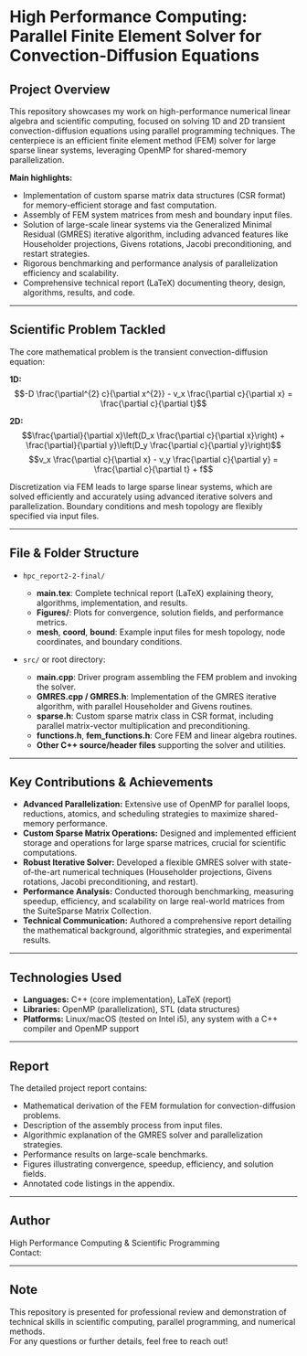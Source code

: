 # High Performance Computing: Parallel Finite Element Solver for Convection-Diffusion Equations

## Project Overview

This repository showcases my work on high-performance numerical linear algebra and scientific computing, focused on solving 1D and 2D transient convection-diffusion equations using parallel programming techniques. The centerpiece is an efficient finite element method (FEM) solver for large sparse linear systems, leveraging OpenMP for shared-memory parallelization.

**Main highlights:**
- Implementation of custom sparse matrix data structures (CSR format) for memory-efficient storage and fast computation.
- Assembly of FEM system matrices from mesh and boundary input files.
- Solution of large-scale linear systems via the Generalized Minimal Residual (GMRES) iterative algorithm, including advanced features like Householder projections, Givens rotations, Jacobi preconditioning, and restart strategies.
- Rigorous benchmarking and performance analysis of parallelization efficiency and scalability.
- Comprehensive technical report (LaTeX) documenting theory, design, algorithms, results, and code.

---

## Scientific Problem Tackled

The core mathematical problem is the transient convection-diffusion equation:

**1D:**  
$$-D \frac{\partial^{2} c}{\partial x^{2}} - v_x \frac{\partial c}{\partial x} = \frac{\partial c}{\partial t}$$

**2D:**  
$$\frac{\partial}{\partial x}\left(D_x \frac{\partial c}{\partial x}\right) + \frac{\partial}{\partial y}\left(D_y \frac{\partial c}{\partial y}\right)$$
$$v_x \frac{\partial c}{\partial x} - v_y \frac{\partial c}{\partial y} = \frac{\partial c}{\partial t} + f$$

Discretization via FEM leads to large sparse linear systems, which are solved efficiently and accurately using advanced iterative solvers and parallelization. Boundary conditions and mesh topology are flexibly specified via input files.

---

## File & Folder Structure

- `hpc_report2-2-final/`
    - **main.tex**: Complete technical report (LaTeX) explaining theory, algorithms, implementation, and results.
    - **Figures/**: Plots for convergence, solution fields, and performance metrics.
    - **mesh**, **coord**, **bound**: Example input files for mesh topology, node coordinates, and boundary conditions.

- `src/` or root directory:
    - **main.cpp**: Driver program assembling the FEM problem and invoking the solver.
    - **GMRES.cpp / GMRES.h**: Implementation of the GMRES iterative algorithm, with parallel Householder and Givens routines.
    - **sparse.h**: Custom sparse matrix class in CSR format, including parallel matrix-vector multiplication and preconditioning.
    - **functions.h**, **fem_functions.h**: Core FEM and linear algebra routines.
    - **Other C++ source/header files** supporting the solver and utilities.

---

## Key Contributions & Achievements

- **Advanced Parallelization:** Extensive use of OpenMP for parallel loops, reductions, atomics, and scheduling strategies to maximize shared-memory performance.
- **Custom Sparse Matrix Operations:** Designed and implemented efficient storage and operations for large sparse matrices, crucial for scientific computations.
- **Robust Iterative Solver:** Developed a flexible GMRES solver with state-of-the-art numerical techniques (Householder projections, Givens rotations, Jacobi preconditioning, and restart).
- **Performance Analysis:** Conducted thorough benchmarking, measuring speedup, efficiency, and scalability on large real-world matrices from the SuiteSparse Matrix Collection.
- **Technical Communication:** Authored a comprehensive report detailing the mathematical background, algorithmic strategies, and experimental results.

---

## Technologies Used

- **Languages:** C++ (core implementation), LaTeX (report)
- **Libraries:** OpenMP (parallelization), STL (data structures)
- **Platforms:** Linux/macOS (tested on Intel i5), any system with a C++ compiler and OpenMP support

---

## Report

The detailed project report contains:
- Mathematical derivation of the FEM formulation for convection-diffusion problems.
- Description of the assembly process from input files.
- Algorithmic explanation of the GMRES solver and parallelization strategies.
- Performance results on large-scale benchmarks.
- Figures illustrating convergence, speedup, efficiency, and solution fields.
- Annotated code listings in the appendix.

---

## Author

High Performance Computing & Scientific Programming  
Contact: 

---

## Note

This repository is presented for professional review and demonstration of technical skills in scientific computing, parallel programming, and numerical methods.  
For any questions or further details, feel free to reach out!
